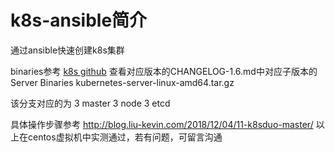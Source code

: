 # k8s-ansible简介
通过ansible快速创建k8s集群

binaries参考 [k8s github](#https://github.com/kubernetes/kubernetes)
查看对应版本的CHANGELOG-1.6.md中对应子版本的Server Binaries  kubernetes-server-linux-amd64.tar.gz

该分支对应的为
3 master 3 node  3 etcd

具体操作步骤参考 http://blog.liu-kevin.com/2018/12/04/11-k8sduo-master/
以上在centos虚拟机中实测通过，若有问题，可留言沟通

